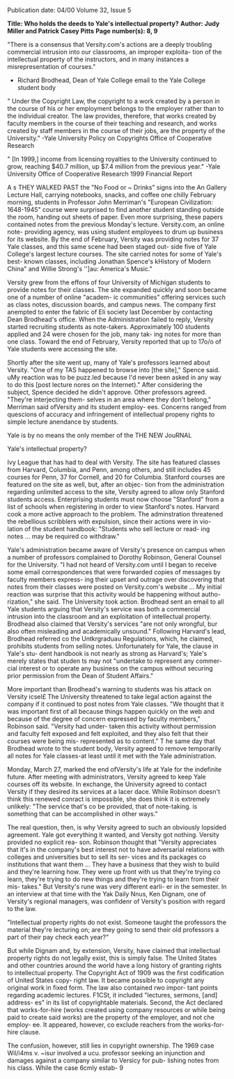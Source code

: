 Publication date: 04/00
Volume 32, Issue 5

**Title: Who holds the deeds to Yale's intellectual property?**
**Author: Judy Miller and Patrick Casey Pitts**
**Page number(s): 8, 9**

"There is a consensus that
Versity.com's actions are a deeply
troubling commercial intrusion into
our classrooms, an improper exploita-
tion of the intellectual property of the
instructors, and in many instances a
misrepresentation of courses."
- Richard Brodhead, Dean of Yale College
email to the Yale College student body

" Under the Copyright Law, the
copyright to a work created by a
person in the course of his or her
employment belongs to the employer
rather than to the individual creator.
The law provides, therefore, that
works created by faculty members in
the course of their teaching and
research, and works created by staff
members in the course of their jobs,
are the property of the University."
-Yale University Policy on Copyrights
Office of Cooperative Research

" [In 1999,] income from licensing
royalties to the University continued to
grow, reaching $40.7 million, up
$7.4 million from the previous year."
-Yale University Office of Cooperative Research
1999 Financial Report

A s THEY WALKED PAST the "No Food or
~
Drinks" signs into the An Gallery Lecture
Hall, carrying notebooks, snacks, and coffee one
chilly February morning, students in Professor
John
Merriman's
"European
Civilization:
1648-1945" course were surprised to find another
student standing outside the room, handing out
sheets of paper. Even more surprising, these
papers contained notes from the previous
Monday's lecture. Versity.com, an online note-
providing agency, was using student employees to
drum up business for its website. By the end of
February, Versity was providing notes for 37 Yale
classes, and this same scene had been staged out-
side five of Yale College's largest lecture courses.
The site carried notes for some of Yale's best-
known classes, including Jonathan Spence's
kHistory of Modern China" and Willie Strong's
'']au: America's Music."

Versity grew from the effons of four
University of Michigan students to provide notes
for their classes. The site expanded quickly and
soon became one of a number of online "academ-
ic communities" offering services such as class
notes, discussion boards, and campus news. The
company first anempted to enter the fabric of Eli
society last December by contacting Dean
Brodhead's office. When the Administration
failed to reply, Versity started recruiting students
as note-takers. Approximately 100 students
applied and 24 were chosen for the job, many tak-
ing notes for more than one class. Toward the end
of February, Versity reported that up to 17o/o of
Yale students were accessing the site.

Shortly after the site went up, many of Yale's
professors learned about Versity. "One of my TAS
happened to browse into [the site]," Spence said.
uMy reaction was to be puzz.led because I'd never
been asked in any way to do this [post lecture
nores on the Internet)." After considering the
subject, Spence decided he didn't approve. Other
professors agreed. "They're interjecting them-
selves in an area where they don't belong,"
Merriman said ofVersity and its student employ-
ees. Concerns ranged from quescions of accuracy
and infringement of intellectual propeny rights
to simple lecture anendance by students.

Yale is by no means the only member of the
THE NEW JouRNAL


Yale's intellectual property?

Ivy League that has had to deal with Versity. The site has featured
classes from Harvard, Columbia, and Penn, among others, and still
includes 45 courses for Penn, 37 for Cornell, and 20 for Columbia.
Stanford courses are featured on the site as well, but, after an objec-
tion from the administration regarding unlimited access to the site,
Versity agreed to allow only Stanford students access. Enterprising
students must now choose "Stanford" from a list of schools when
registering in order to view Stanford's notes. Harvard cook a more
active approach to the problem. The adminstration threatened the
rebellious scribblers with expulsion, since their actions were in vio-
lation of the student handbook: "Students who sell lecture or read-
ing notes ... may be required co withdraw."

Yale's administration became aware of Versity's presence on
campus when a number of professors complained to Dorothy
Robinson, General Counsel for the University. "I had not heard of
Versity.com until I began to receive some email correspondences
that were forwarded copies of messages by faculty members express-
ing their upset and outrage over discovering that notes from their
classes were posted on Versity.com's website ... My initial reaction
was surprise that this activity would be happening without autho-
rization," she said. The University took action. Brodhead sent an
email to all Yale students arguing that Versity's service was both a
commercial intrusion into the classroom and an exploitation of
intellectual property. Brodhead also claimed that Versity's services
"are not only wrongful, bur also often misleading and academically
unsound." Following Harvard's lead, Brodhead referred co the
Untkrgraduau Regulations, which, he claimed, prohibits students
from selling notes. Unfortunately for Yale, the clause in Yale's stu-
dent handbook is not nearly as strong as Harvard's; Yale's merely
states that studen ts may not "undertake to represent any commer-
cial interest or to operate any business on the campus without
securing prior permission from the Dean of Student Affairs."

More important than Brodhead's warning to students was his
attack on Versity icsel£ The University threatened to take legal
action against the company if it continued to post notes from Yale
classes. "We thought that it was important first of all because things
happen quickly on the web and because of the degree of concern
expressed by faculty members," Robinson said. "Versity had under-
taken this activity without permission and faculty felt exposed and
felt exploited, and they also felt that their courses were being mis-
represented as to content." T he same day that Brodhead wrote to
the student body, Versity agreed to remove temporarily all notes for
Yale classes-at least until it met with the Yale administration.

Monday, March 27, marked the end ofVersity's life at Yale for
the indefinite future. After meeting with administrators, Versity
agreed to keep Yale courses off its website. In exchange, the
University agreed to contact Versity if they desired its services at a
Iacer dace. While Robinson doesn't think this renewed conract is
impossible, she does think it is extremely unlikely: "The service
that's co be provided, that of note-taking. is something that can be
accomplished in other ways."

The real question, then, is why Versity agreed to such an
obviously lopsided agreement. Yale got everything it wanted,
and Versity got nothing. Versity provided no explicit rea-
son. Robinson thought that "Versity appreciates that it's
in the company's best interest not to have adversarial
relations with colleges and universities but to sell its ser-
vices and its packages co institutions that want
them ... They have a business that they wish to build
and they're learning how. They were up front with us
that they're trying co learn, they're trying to do new
things and they're trying to learn from their mis-
takes." But Versity's rune was very different earli-
er in the semester. In an interview at that time
with the Yak Daily Nnus, Ken Dignam, one of
Versity's regional managers, was confidenr of
Versity's position with regard to the law.

"Intellectual property rights do not exist.
Someone taught the professors the material
they're lecturing on; are they going to send their
old professors a part of their pay check each year?"

But while Dignam and, by extension, Versity,
have claimed that intellectual property rights do
not legally exist, this is simply false. The
United States and other countries around
the world have a long history of granting
rights to intellectual property. The
Copyright Act of 1909 was the first
codification of United States copy-
right law. It became possible to
copyright any original work in fixed
form. The law also contained rwo impor-
tant points regarding academic lectures. F1CSt,
it included "lectures, sermons, [and] address-
es" in its list of copyrightable materials.
Second, the Act declared that works-for-hire
(works created using company resources or
while being paid to create said works) are the
property of the employer, and not che employ-
ee. It appeared, however, co exclude reachers from
the works-for-hire clause.

The confusion, however, still lies in copyright
ownership. The 1969 case Wil/i4ms v.
~isur
involved a ucu. professor seeking an injunction and
damages against a company similar to Versicy for pub-
lishing notes from his class. While the case 6cmly estab-
9